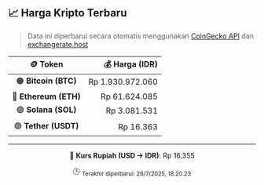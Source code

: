 

<!-- HARGA_KRIPTO -->
## 📈 Harga Kripto Terbaru

> Data ini diperbarui secara otomatis menggunakan [CoinGecko API](https://www.coingecko.com/) dan [exchangerate.host](https://exchangerate.host/)

<div align="center">

| 🪙 Token | 💰 Harga (IDR) |
|:------:|---------------:|
| 🟠 **Bitcoin (BTC)**   | Rp 1.930.972.060 |
| 🔵 **Ethereum (ETH)**  | Rp 61.624.085 |
| 🟣 **Solana (SOL)**    | Rp 3.081.531 |
| 🟢 **Tether (USDT)**   | Rp 16.363 |

---

💱 **Kurs Rupiah (USD → IDR)**: Rp 16.355

🕒 <sub>Terakhir diperbarui: 26/7/2025, 18.20.23</sub>

</div>
<!-- /HARGA_KRIPTO -->